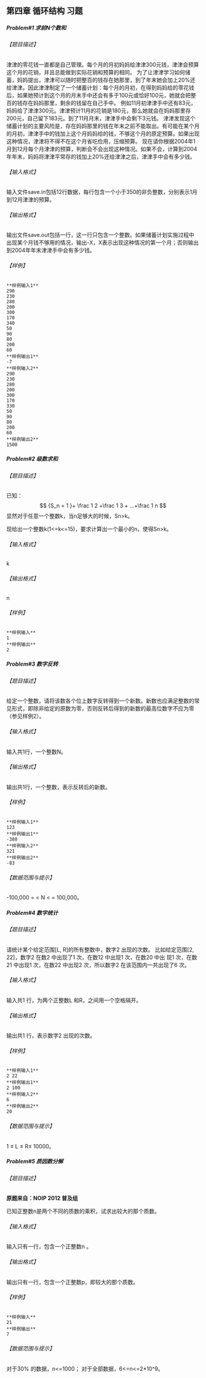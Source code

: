 ## 第四章 循环结构 习题

##### *Problem#1*  求前N个数和

###### 【题目描述】

津津的零花钱一直都是自己管理。每个月的月初妈妈给津津300元钱，津津会预算这个月的花销，并且总能做到实际花销和预算的相同。 为了让津津学习如何储蓄，妈妈提出，津津可以随时把整百的钱存在她那里，到了年末她会加上20%还给津津。因此津津制定了一个储蓄计划：每个月的月初，在得到妈妈给的零花钱后，如果她预计到这个月的月末手中还会有多于100元或恰好100元，她就会把整百的钱存在妈妈那里，剩余的钱留在自己手中。 例如11月初津津手中还有83元，妈妈给了津津300元。津津预计11月的花销是180元，那么她就会在妈妈那里存200元，自己留下183元。到了11月月末，津津手中会剩下3元钱。 津津发现这个储蓄计划的主要风险是，存在妈妈那里的钱在年末之前不能取出。有可能在某个月的月初，津津手中的钱加上这个月妈妈给的钱，不够这个月的原定预算。如果出现这种情况，津津将不得不在这个月省吃俭用，压缩预算。 现在请你根据2004年1月到12月每个月津津的预算，判断会不会出现这种情况。如果不会，计算到2004年年末，妈妈将津津平常存的钱加上20%还给津津之后，津津手中会有多少钱。

###### 【输入格式】

输入文件save.in包括12行数据，每行包含一个小于350的非负整数，分别表示1月到12月津津的预算。

###### 【输出格式】

输出文件save.out包括一行，这一行只包含一个整数。如果储蓄计划实施过程中出现某个月钱不够用的情况，输出-X，X表示出现这种情况的第一个月；否则输出到2004年年末津津手中会有多少钱。

###### 【样例】

```
**样例输入1**
290
230
280
200
300
170
340
50
90
80
200
60 
**样例输出1**
-7 
**样例输入2**
290 
230 
280 
200 
300 
170 
330 
50 
90 
80 
200 
60  
**样例输出2**
1500
```

##### *Problem#2* 级数求和

###### 【题目描述】

已知：
$$
{S_n = 1 }+ \frac 1 2 +\frac 1 3 + ...+\frac 1 n
$$
显然对于任意一个整数k，当n足够大的时候，Sn>k。

现给出一个整数k(1<=k<=15)，要求计算出一个最小的n，使得Sn>k。

###### 【输入格式】

k

###### 【输出格式】

n

###### 【样例】

```
**样例输入**
1
**样例输出**
2
```

##### *Problem#3* 数字反转              

###### 【题目描述】

给定一个整数，请将该数各个位上数字反转得到一个新数。新数也应满足整数的常见形式，即除非给定的原数为零，否则反转后得到的新数的最高位数字不应为零（参见样例2）。

###### 【输入格式】

输入共1行，一个整数N。

###### 【输出格式】

输出共1行，一个整数，表示反转后的新数。

###### 【样例】

```
**样例输入1**
123
**样例输出1**
-380
**样例输入2**
321
**样例输出2**
-83
```

###### 【数据范围与提示】

-100,000 = < N < = 100,000。

##### *Problem#4* 数字统计

###### 【题目描述】

请统计某个给定范围[L, R]的所有整数中，数字2 出现的次数。 比如给定范围[2, 22]，数字2 在数2 中出现了1 次，在数12 中出现1 次，在数20 中出 现1 次，在数21 中出现1 次，在数22 中出现2 次，所以数字2 在该范围内一共出现了6 次。

###### 【输入格式】

输入共1 行，为两个正整数L 和R，之间用一个空格隔开。

###### 【输出格式】

输出共1 行，表示数字2 出现的次数。

###### 【样例】

```
**样例输入1**
2 22
**样例输出1**
2 100
**样例输入2**
6
**样例输出2**
20
```

###### 【数据范围与提示】

1 ≤ L ≤ R≤ 10000。

##### *Problem#5* 质因数分解              

###### 【题目描述】

**原题来自：NOIP 2012 普及组**

已知正整数n是两个不同的质数的乘积，试求出较大的那个质数。

###### 【输入格式】

输入只有一行，包含一个正整数n 。

###### 【输出格式】

输出只有一行，包含一个正整数p，即较大的那个质数。

###### 【样例】

```
**样例输入**
21
**样例输出**
7
```

###### 【数据范围与提示】

对于30% 的数据，n<=1000；
 对于全部数据，6<=n<=2*10^9。
